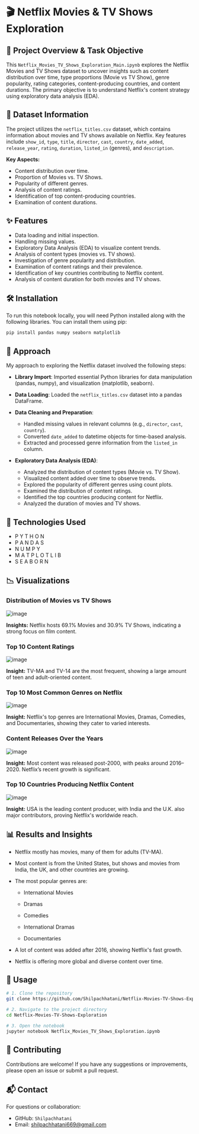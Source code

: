# 🎬 Netflix Movies & TV Shows Exploration

## 📌 Project Overview & Task Objective

This `Netflix_Movies_TV_Shows_Exploration_Main.ipynb` explores the Netflix Movies and TV Shows dataset to uncover insights such as content distribution over time, type proportions (Movie vs TV Show), genre popularity, rating categories, content-producing countries, and content durations. The primary objective is to understand Netflix's content strategy using exploratory data analysis (EDA).

## 📂 Dataset Information

The project utilizes the `netflix_titles.csv` dataset, which contains information about movies and TV shows available on Netflix. Key features include `show_id`, `type`, `title`, `director`, `cast`, `country`, `date_added`, `release_year`, `rating`, `duration`, `listed_in` (genres), and `description`.

**Key Aspects:**
- Content distribution over time.
- Proportion of Movies vs. TV Shows.
- Popularity of different genres.
- Analysis of content ratings.
- Identification of top content-producing countries.
- Examination of content durations.

## ✨ Features

- Data loading and initial inspection.
- Handling missing values.
- Exploratory Data Analysis (EDA) to visualize content trends.
- Analysis of content types (movies vs. TV shows).
- Investigation of genre popularity and distribution.
- Examination of content ratings and their prevalence.
- Identification of key countries contributing to Netflix content.
- Analysis of content duration for both movies and TV shows.

## 🛠️ Installation

To run this notebook locally, you will need Python installed along with the following libraries. You can install them using pip:
```bash
pip install pandas numpy seaborn matplotlib
```

## 🚀 Approach

My approach to exploring the Netflix dataset involved the following steps:

- **Library Import**: Imported essential Python libraries for data manipulation (pandas, numpy), and visualization (matplotlib, seaborn).
  
- **Data Loading**: Loaded the `netflix_titles.csv` dataset into a pandas DataFrame.

- **Data Cleaning and Preparation**:
  - Handled missing values in relevant columns (e.g., `director`, `cast`, `country`).
  - Converted `date_added` to datetime objects for time-based analysis.
  - Extracted and processed genre information from the `listed_in` column.
    
- **Exploratory Data Analysis (EDA)**:
  - Analyzed the distribution of content types (Movie vs. TV Show).
  - Visualized content added over time to observe trends.
  - Explored the popularity of different genres using count plots.
  - Examined the distribution of content ratings.
  - Identified the top countries producing content for Netflix.
  - Analyzed the duration of movies and TV shows.

## 🧰 Technologies Used
- P Y T H O N
- P A N D A S
- N U M P Y
- M A T P L O T L I B
- S E A B O R N

## 📉 Visualizations
### Distribution of Movies vs TV Shows
![image](https://github.com/user-attachments/assets/140d7e59-b01c-465b-a8bd-e87ebe2f2f8d)

**Insights:** Netflix hosts 69.1% Movies and 30.9% TV Shows, indicating a strong focus on film content.

### Top 10 Content Ratings
![image](https://github.com/user-attachments/assets/cfe987d2-e612-46fe-8cae-72bc925216e1)

**Insight:**  TV-MA and TV-14 are the most frequent, showing a large amount of teen and adult-oriented content.

### Top 10 Most Common Genres on Netflix
![image](https://github.com/user-attachments/assets/92448af5-a8cf-4ef3-8b35-540cb1177d5c)

**Insight:** Netflix's top genres are International Movies, Dramas, Comedies, and Documentaries, showing they cater to varied interests.

### Content Releases Over the Years
![image](https://github.com/user-attachments/assets/189504d7-fc96-4b61-b671-59330b6e989f)

**Insight:** Most content was released post-2000, with peaks around 2016–2020. Netflix’s recent growth is significant.

### Top 10 Countries Producing Netflix Content
![image](https://github.com/user-attachments/assets/3b08a354-9764-4756-8413-72bd1184b6ea)

**Insight:** USA is the leading content producer, with India and the U.K. also major contributors, proving Netflix's worldwide reach.

## 📊 Results and Insights

- Netflix mostly has movies, many of them for adults (TV-MA).

- Most content is from the United States, but shows and movies from India, the UK, and other countries       are growing.

- The most popular genres are:

   - International Movies

   - Dramas

   - Comedies

   - International Dramas

   - Documentaries

- A lot of content was added after 2016, showing Netflix's fast growth.

- Netflix is offering more global and diverse content over time.

## 🧪 Usage

```bash
# 1. Clone the repository 
git clone https://github.com/Shilpachhatani/Netflix-Movies-TV-Shows-Exploration.git

# 2. Navigate to the project directory
cd Netflix-Movies-TV-Shows-Exploration

# 3. Open the notebook
jupyter notebook Netflix_Movies_TV_Shows_Exploration.ipynb

```

## 🤝 Contributing

Contributions are welcome! If you have any suggestions or improvements, please open an issue or submit a pull request.

## 📬 Contact

For questions or collaboration:
- GitHub: `Shilpachhatani`
- Email: shilpachhatani669@gmail.com

